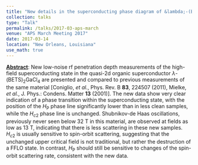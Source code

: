```yaml
---
title: "New details in the superconducting phase diagram of &lambda;-(BETS)<sub>2</sub>GaCl<sub>4</sub>"
collection: talks
type: "Talk"
permalink: /talks/2017-03-aps-march
venue: "APS March Meeting 2017"
date: 2017-03-14
location: "New Orleans, Louisiana"
use_math: true
---
```


[**Abstract**](http://meetings.aps.org/link/BAPS.2017.MAR.H39.2): New low-noise rf penetration depth measurements of the high-field superconducting state in the quasi-2d organic superconductor $\lambda$-$\mathrm{(BETS)}_2\mathrm{GaCl}_4$ are presented and compared to previous measurements of the same material [Coniglio, *et al.*, Phys. Rev. B **83**, 224507 (2011), Mielke, *et al.*, J. Phys.: Condens. Matter **13** (2001)]. The new data show very clear indication of a phase transition within the superconducting state, with the position of the $H_\mathrm{P}$ phase line significantly lower than in less clean samples, while the $H_{c2}$ phase line is unchanged. Shubnikov-de Haas oscillations, previously never seen below 32 T in this material, are observed at fields as low as 13 T, indicating that there is less scattering in these new samples. $H_{c2}$ is usually sensitive to spin-orbit scattering, suggesting that the unchanged upper critical field is not traditional, but rather the destruction of a FFLO state. In contrast, $H_\mathrm{P}$ should still be sensitive to changes of the spin-orbit scattering rate, consistent with the new data.

